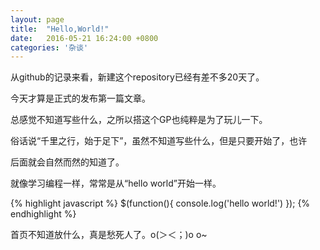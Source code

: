 ```yaml
---
layout: page
title:  "Hello,World!"
date:   2016-05-21 16:24:00 +0800
categories: '杂谈'
---
```


从github的记录来看，新建这个repository已经有差不多20天了。

今天才算是正式的发布第一篇文章。

总感觉不知道写些什么，之所以搭这个GP也纯粹是为了玩儿一下。

俗话说“千里之行，始于足下”，虽然不知道写些什么，但是只要开始了，也许

后面就会自然而然的知道了。

就像学习编程一样，常常是从“hello world”开始一样。

{% highlight javascript %}
$(function(){
    console.log('hello world!')
});
{% endhighlight %}

首页不知道放什么，真是愁死人了。o(＞＜；)o o~


